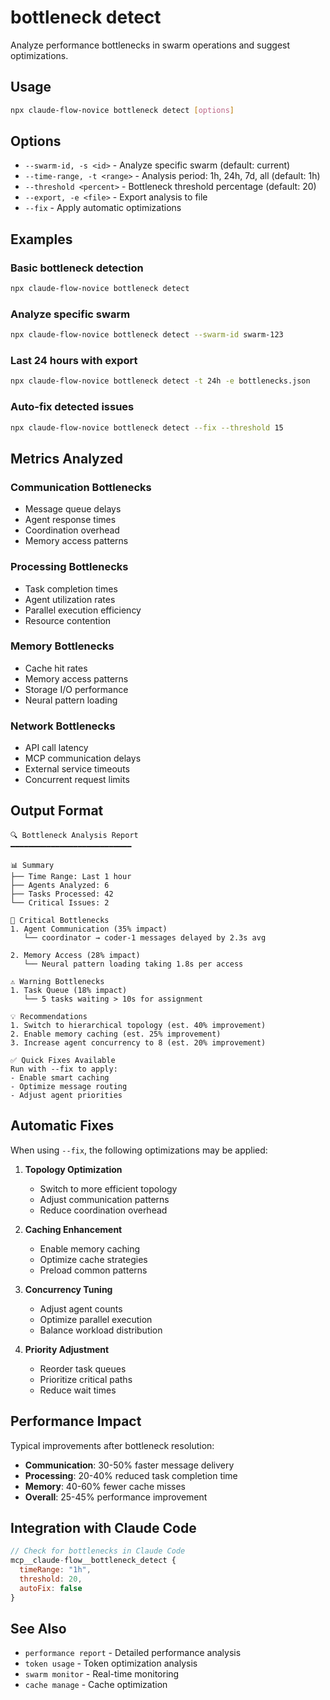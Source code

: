 # bottleneck detect

Analyze performance bottlenecks in swarm operations and suggest optimizations.

## Usage

```bash
npx claude-flow-novice bottleneck detect [options]
```

## Options

- `--swarm-id, -s <id>` - Analyze specific swarm (default: current)
- `--time-range, -t <range>` - Analysis period: 1h, 24h, 7d, all (default: 1h)
- `--threshold <percent>` - Bottleneck threshold percentage (default: 20)
- `--export, -e <file>` - Export analysis to file
- `--fix` - Apply automatic optimizations

## Examples

### Basic bottleneck detection

```bash
npx claude-flow-novice bottleneck detect
```

### Analyze specific swarm

```bash
npx claude-flow-novice bottleneck detect --swarm-id swarm-123
```

### Last 24 hours with export

```bash
npx claude-flow-novice bottleneck detect -t 24h -e bottlenecks.json
```

### Auto-fix detected issues

```bash
npx claude-flow-novice bottleneck detect --fix --threshold 15
```

## Metrics Analyzed

### Communication Bottlenecks

- Message queue delays
- Agent response times
- Coordination overhead
- Memory access patterns

### Processing Bottlenecks

- Task completion times
- Agent utilization rates
- Parallel execution efficiency
- Resource contention

### Memory Bottlenecks

- Cache hit rates
- Memory access patterns
- Storage I/O performance
- Neural pattern loading

### Network Bottlenecks

- API call latency
- MCP communication delays
- External service timeouts
- Concurrent request limits

## Output Format

```
🔍 Bottleneck Analysis Report
━━━━━━━━━━━━━━━━━━━━━━━━━━━

📊 Summary
├── Time Range: Last 1 hour
├── Agents Analyzed: 6
├── Tasks Processed: 42
└── Critical Issues: 2

🚨 Critical Bottlenecks
1. Agent Communication (35% impact)
   └── coordinator → coder-1 messages delayed by 2.3s avg

2. Memory Access (28% impact)
   └── Neural pattern loading taking 1.8s per access

⚠️ Warning Bottlenecks
1. Task Queue (18% impact)
   └── 5 tasks waiting > 10s for assignment

💡 Recommendations
1. Switch to hierarchical topology (est. 40% improvement)
2. Enable memory caching (est. 25% improvement)
3. Increase agent concurrency to 8 (est. 20% improvement)

✅ Quick Fixes Available
Run with --fix to apply:
- Enable smart caching
- Optimize message routing
- Adjust agent priorities
```

## Automatic Fixes

When using `--fix`, the following optimizations may be applied:

1. **Topology Optimization**

   - Switch to more efficient topology
   - Adjust communication patterns
   - Reduce coordination overhead

2. **Caching Enhancement**

   - Enable memory caching
   - Optimize cache strategies
   - Preload common patterns

3. **Concurrency Tuning**

   - Adjust agent counts
   - Optimize parallel execution
   - Balance workload distribution

4. **Priority Adjustment**
   - Reorder task queues
   - Prioritize critical paths
   - Reduce wait times

## Performance Impact

Typical improvements after bottleneck resolution:

- **Communication**: 30-50% faster message delivery
- **Processing**: 20-40% reduced task completion time
- **Memory**: 40-60% fewer cache misses
- **Overall**: 25-45% performance improvement

## Integration with Claude Code

```javascript
// Check for bottlenecks in Claude Code
mcp__claude-flow__bottleneck_detect {
  timeRange: "1h",
  threshold: 20,
  autoFix: false
}
```

## See Also

- `performance report` - Detailed performance analysis
- `token usage` - Token optimization analysis
- `swarm monitor` - Real-time monitoring
- `cache manage` - Cache optimization

